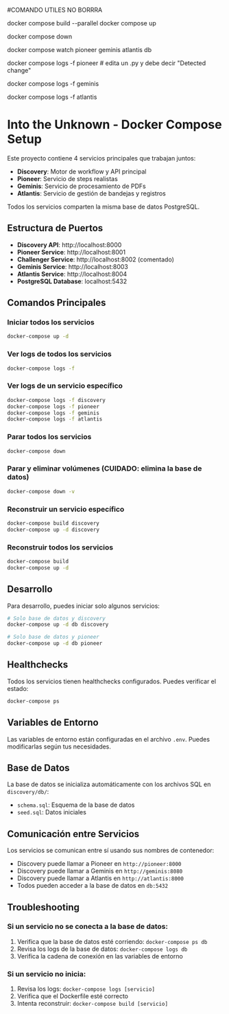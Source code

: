#COMANDO UTILES NO BORRRA

docker compose build --parallel
docker compose up


docker compose down



docker compose watch pioneer geminis atlantis db 


docker compose logs -f pioneer  # edita un .py y debe decir "Detected change"

docker compose logs -f geminis

docker compose logs -f atlantis


# Into the Unknown - Docker Compose Setup

Este proyecto contiene 4 servicios principales que trabajan juntos:

- **Discovery**: Motor de workflow y API principal
- **Pioneer**: Servicio de steps realistas
- **Geminis**: Servicio de procesamiento de PDFs
- **Atlantis**: Servicio de gestión de bandejas y registros

Todos los servicios comparten la misma base de datos PostgreSQL.

## Estructura de Puertos

- **Discovery API**: http://localhost:8000
- **Pioneer Service**: http://localhost:8001
- **Challenger Service**: http://localhost:8002 (comentado)
- **Geminis Service**: http://localhost:8003
- **Atlantis Service**: http://localhost:8004
- **PostgreSQL Database**: localhost:5432

## Comandos Principales

### Iniciar todos los servicios
```bash
docker-compose up -d
```

### Ver logs de todos los servicios
```bash
docker-compose logs -f
```

### Ver logs de un servicio específico
```bash
docker-compose logs -f discovery
docker-compose logs -f pioneer
docker-compose logs -f geminis
docker-compose logs -f atlantis
```

### Parar todos los servicios
```bash
docker-compose down
```

### Parar y eliminar volúmenes (CUIDADO: elimina la base de datos)
```bash
docker-compose down -v
```

### Reconstruir un servicio específico
```bash
docker-compose build discovery
docker-compose up -d discovery
```

### Reconstruir todos los servicios
```bash
docker-compose build
docker-compose up -d
```

## Desarrollo

Para desarrollo, puedes iniciar solo algunos servicios:

```bash
# Solo base de datos y discovery
docker-compose up -d db discovery

# Solo base de datos y pioneer
docker-compose up -d db pioneer
```

## Healthchecks

Todos los servicios tienen healthchecks configurados. Puedes verificar el estado:

```bash
docker-compose ps
```

## Variables de Entorno

Las variables de entorno están configuradas en el archivo `.env`. Puedes modificarlas según tus necesidades.

## Base de Datos

La base de datos se inicializa automáticamente con los archivos SQL en `discovery/db/`:
- `schema.sql`: Esquema de la base de datos
- `seed.sql`: Datos iniciales

## Comunicación entre Servicios

Los servicios se comunican entre sí usando sus nombres de contenedor:
- Discovery puede llamar a Pioneer en `http://pioneer:8000`
- Discovery puede llamar a Geminis en `http://geminis:8080`
- Discovery puede llamar a Atlantis en `http://atlantis:8000`
- Todos pueden acceder a la base de datos en `db:5432`

## Troubleshooting

### Si un servicio no se conecta a la base de datos:
1. Verifica que la base de datos esté corriendo: `docker-compose ps db`
2. Revisa los logs de la base de datos: `docker-compose logs db`
3. Verifica la cadena de conexión en las variables de entorno

### Si un servicio no inicia:
1. Revisa los logs: `docker-compose logs [servicio]`
2. Verifica que el Dockerfile esté correcto
3. Intenta reconstruir: `docker-compose build [servicio]`
